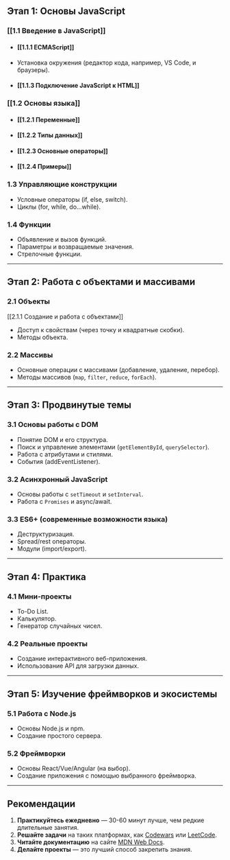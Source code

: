 ## Этап 1: Основы JavaScript

### [[1.1 Введение в JavaScript]]

- #### [[1.1.1 ECMAScript]]
- Установка окружения (редактор кода, например, VS Code, и браузеры).
- #### [[1.1.3 Подключение JavaScript к HTML]]

### [[1.2 Основы языка]]

- #### [[1.2.1 Переменные]]
- #### [[1.2.2 Типы данных]]
- #### [[1.2.3 Основные операторы]]
- #### [[1.2.4 Примеры]]

### 1.3 Управляющие конструкции

- Условные операторы (if, else, switch).
- Циклы (for, while, do...while).

### 1.4 Функции

- Объявление и вызов функций.
- Параметры и возвращаемые значения.
- Стрелочные функции.

---

## Этап 2: Работа с объектами и массивами

### 2.1 Объекты

[[2.1.1 Создание и работа с объектами]]
- Доступ к свойствам (через точку и квадратные скобки).
- Методы объекта.

### 2.2 Массивы

- Основные операции с массивами (добавление, удаление, перебор).
- Методы массивов (`map`, `filter`, `reduce`, `forEach`).

---

## Этап 3: Продвинутые темы

### 3.1 Основы работы с DOM

- Понятие DOM и его структура.
- Поиск и управление элементами (`getElementById`, `querySelector`).
- Работа с атрибутами и стилями.
- События (addEventListener).

### 3.2 Асинхронный JavaScript

- Основы работы с `setTimeout` и `setInterval`.
- Работа с `Promises` и async/await.

### 3.3 ES6+ (современные возможности языка)

- Деструктуризация.
- Spread/rest операторы.
- Модули (import/export).

---

## Этап 4: Практика

### 4.1 Мини-проекты

- To-Do List.
- Калькулятор.
- Генератор случайных чисел.

### 4.2 Реальные проекты

- Создание интерактивного веб-приложения.
- Использование API для загрузки данных.

---

## Этап 5: Изучение фреймворков и экосистемы

### 5.1 Работа с Node.js

- Основы Node.js и npm.
- Создание простого сервера.

### 5.2 Фреймворки

- Основы React/Vue/Angular (на выбор).
- Создание приложения с помощью выбранного фреймворка.

---

## Рекомендации

1. **Практикуйтесь ежедневно** — 30-60 минут лучше, чем редкие длительные занятия.
2. **Решайте задачи** на таких платформах, как [Codewars](https://www.codewars.com/) или [LeetCode](https://leetcode.com/).
3. **Читайте документацию** на сайте [MDN Web Docs](https://developer.mozilla.org/ru/).
4. **Делайте проекты** — это лучший способ закрепить знания.

